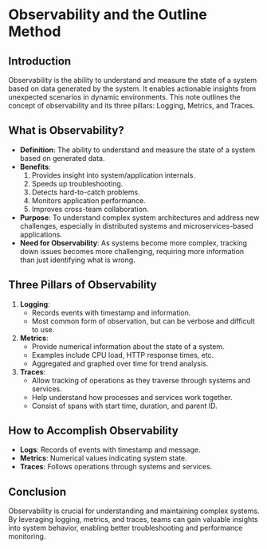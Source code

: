 # Observability and the Outline Method

## Introduction
Observability is the ability to understand and measure the state of a system based on data generated by the system. It enables actionable insights from unexpected scenarios in dynamic environments. This note outlines the concept of observability and its three pillars: Logging, Metrics, and Traces.

## What is Observability?
- **Definition**: The ability to understand and measure the state of a system based on generated data.
- **Benefits**:
  1. Provides insight into system/application internals.
  2. Speeds up troubleshooting.
  3. Detects hard-to-catch problems.
  4. Monitors application performance.
  5. Improves cross-team collaboration.
- **Purpose**: To understand complex system architectures and address new challenges, especially in distributed systems and microservices-based applications.
- **Need for Observability**: As systems become more complex, tracking down issues becomes more challenging, requiring more information than just identifying what is wrong.

## Three Pillars of Observability
1. **Logging**:
   - Records events with timestamp and information.
   - Most common form of observation, but can be verbose and difficult to use.
2. **Metrics**:
   - Provide numerical information about the state of a system.
   - Examples include CPU load, HTTP response times, etc.
   - Aggregated and graphed over time for trend analysis.
3. **Traces**:
   - Allow tracking of operations as they traverse through systems and services.
   - Help understand how processes and services work together.
   - Consist of spans with start time, duration, and parent ID.

## How to Accomplish Observability
- **Logs**: Records of events with timestamp and message.
- **Metrics**: Numerical values indicating system state.
- **Traces**: Follows operations through systems and services.

## Conclusion
Observability is crucial for understanding and maintaining complex systems. By leveraging logging, metrics, and traces, teams can gain valuable insights into system behavior, enabling better troubleshooting and performance monitoring.
